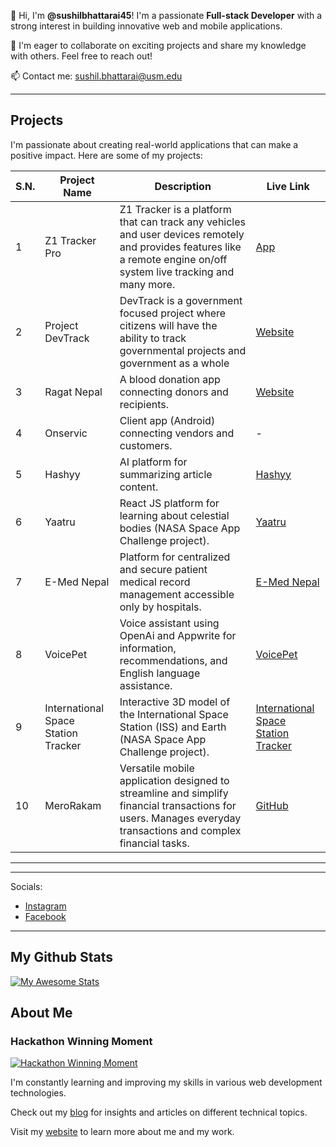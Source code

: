 👀 Hi, I'm **@sushilbhattarai45**! 
    I'm a passionate **Full-stack Developer** with a strong interest in building innovative web and mobile applications. 

 💞️ I'm eager to collaborate on exciting projects and share my knowledge with others. Feel free to reach out! 

 📫 Contact me: [sushil.bhattarai@usm.edu](mailto:sushil.bhattarai@usm.edu)


---

## Projects

I'm passionate about creating real-world applications that can make a positive impact. Here are some of my projects:

| S.N. | Project Name | Description | Live Link |
|---|---|---|---|
| 1 | Z1 Tracker Pro | Z1 Tracker is a platform that can track any vehicles and user devices remotely and provides features like a remote engine on/off  system live tracking and many more. | [App](https://play.google.com/store/apps/details?id=com.zonetech.z1tracker) |
| 2 | Project DevTrack | DevTrack is a government focused project where citizens will have the ability to track governmental projects and government as a whole | [Website](https://devtrack.org/) |
| 3 | Ragat Nepal | A blood donation app connecting donors and recipients. | [Website](https://ragatnepal.com) |
| 4 | Onservic | Client app (Android) connecting vendors and customers. | - |
| 5 | Hashyy | AI platform for summarizing article content. | [Hashyy](https://hashyy.vercel.app/) |
| 6 | Yaatru | React JS platform for learning about celestial bodies (NASA Space App Challenge project). | [Yaatru](https://yaatru.vercel.app/) |
| 7 | E-Med Nepal | Platform for centralized and secure patient medical record management accessible only by hospitals. | [E-Med Nepal](https://e-med-nepal.vercel.app/) |
| 8 | VoicePet | Voice assistant using OpenAi and Appwrite for information, recommendations, and English language assistance. | [VoicePet](https://voicepet.vercel.app/) |
| 9 | International Space Station Tracker | Interactive 3D model of the International Space Station (ISS) and Earth (NASA Space App Challenge project). | [International Space Station Tracker](https://satellite-isstracker.netlify.app/) |
| 10 | MeroRakam | Versatile mobile application designed to streamline and simplify financial transactions for users. Manages everyday transactions and complex financial tasks. | [GitHub](https://github.com/sushilbhattarai45/MeroRakam) |

---



<hr />
 Socials:

* [Instagram](https://www.instagram.com/sushil_bhattarai45)
* [Facebook](https://www.facebook.com/sushilbhattaraiofficial)

---
## My Github Stats

[![My Awesome Stats](https://awesome-github-stats.azurewebsites.net/user-stats/sushilbhattarai45?cardType=github&theme=dark&preferLogin=false)](https://git.io/awesome-stats-card)

## About Me
<h3>Hackathon Winning Moment </h3>

[![Hackathon Winning Moment](https://sushilbhattarai.info.np/static/media/22.4944a6fd3bde7d3cfd6b.jpg?width=60&height=60)](https://sushilbhattarai.info.np/)

 I'm constantly learning and improving my skills in various web development technologies. 

 Check out my [blog](https://sushilbhattarai.hashnode.dev/) for insights and articles on different technical topics. 

 Visit my [website](https://sushilbhattarai.info.np/) to learn more about me and my work. 



